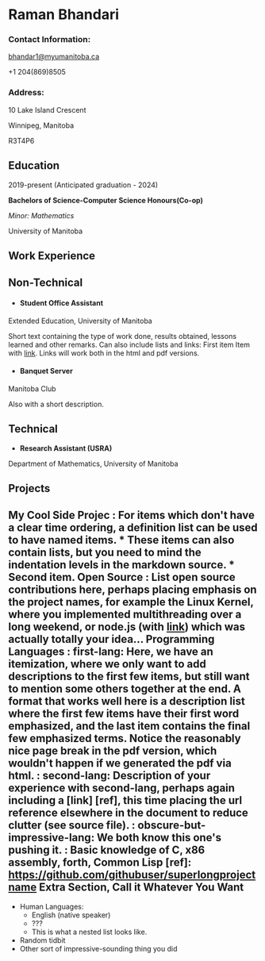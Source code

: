 # Raman Bhandari

### Contact Information:

bhandar1@myumanitoba.ca

+1 204(869)8505

### Address:

10 Lake Island Crescent

Winnipeg, Manitoba

R3T4P6


Education
---------

2019-present (Anticipated graduation - 2024)

**Bachelors of Science-Computer Science Honours(Co-op)**

*Minor: Mathematics*

University of Manitoba


Work Experience
----------
## Non-Technical

* #### **Student Office Assistant**

Extended Education, University of Manitoba

Short text containing the type of work done, results obtained,
lessons learned and other remarks. Can also include lists and
links:
First item
Item with [link](http://www.example.com). Links will work both in
  the html and pdf versions.
  
* #### **Banquet Server**

Manitoba Club

Also with a short description.

## Technical

* **Research Assistant (USRA)**

Department of Mathematics, University of Manitoba

## Projects

My Cool Side Projec
:   For items which don't have a clear time ordering, a definition
    list can be used to have named items.
    * These items can also contain lists, but you need to mind the
      indentation levels in the markdown source.
    * Second item.
Open Source
:   List open source contributions here, perhaps placing emphasis on
    the project names, for example the **Linux Kernel**, where you
    implemented multithreading over a long weekend, or **node.js**
    (with [link](http://nodejs.org)) which was actually totally
    your idea...
Programming Languages
:   **first-lang:** Here, we have an itemization, where we only want
    to add descriptions to the first few items, but still want to
    mention some others together at the end. A format that works well
    here is a description list where the first few items have their
    first word emphasized, and the last item contains the final few
    emphasized terms. Notice the reasonably nice page break in the pdf
    version, which wouldn't happen if we generated the pdf via html.
:   **second-lang:** Description of your experience with second-lang,
    perhaps again including a [link] [ref], this time placing the url
    reference elsewhere in the document to reduce clutter (see source
    file). 
:   **obscure-but-impressive-lang:** We both know this one's pushing
    it.
:   Basic knowledge of **C**, **x86 assembly**, **forth**, **Common Lisp**
[ref]: https://github.com/githubuser/superlongprojectname
Extra Section, Call it Whatever You Want
----------------------------------------
* Human Languages:
     * English (native speaker)
     * ???
     * This is what a nested list looks like.
* Random tidbit
* Other sort of impressive-sounding thing you did
